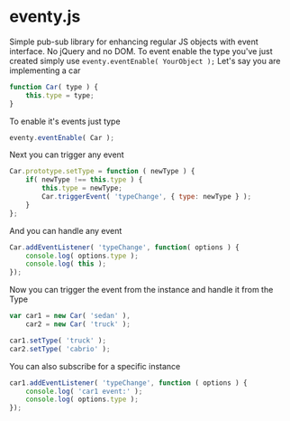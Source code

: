 eventy.js
=========

Simple pub-sub library for enhancing regular JS objects with event interface. No jQuery and no DOM.
To event enable the type you've just created simply use `eventy.eventEnable( YourObject );`
Let's say you are implementing a car
```javascript
function Car( type ) {
	this.type = type;
}
```
To enable it's events just type
```javascript
eventy.eventEnable( Car );
```
Next you can trigger any event
```javascript
Car.prototype.setType = function ( newType ) {
	if( newType !== this.type ) {
		this.type = newType;
		Car.triggerEvent( 'typeChange', { type: newType } );
	}
};
```
And you can handle any event
```javascript
Car.addEventListener( 'typeChange', function( options ) {
	console.log( options.type );
	console.log( this );
});
```
Now you can trigger the event from the instance and handle it from the Type
```javascript
var car1 = new Car( 'sedan' ),
	car2 = new Car( 'truck' );

car1.setType( 'truck' );
car2.setType( 'cabrio' );

```
You can also subscribe for a specific instance
```javascript
car1.addEventListener( 'typeChange', function ( options ) {
	console.log( 'car1 event:' );
	console.log( options.type );
});
```


